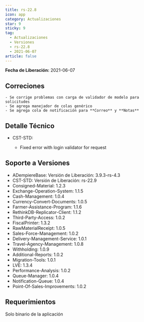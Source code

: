 ```yaml
---
title: rs-22.8
icon: app
category: Actualizaciones
star: 9
sticky: 9
tag:
  - Actualizaciones
  - Versiones
  - rs-22.8
  - 2021-06-07
article: false
---
```


**Fecha de Liberación:** 2021-06-07

## Correciones

    - Se corrige problemas con carga de validador de modelo para solicitudes
    - Se agrega manejador de colas genérico
    - Se agrega cola de notificación para **Correo** y **Notas**

## Detalle Técnico

- CST-STD:

    - Fixed error with login validator for request

## Soporte a Versiones

- ADempiereBase: Versión de Liberación: 3.9.3-rs-4.3
- CST-STD: Versión de Liberación: rs-22.9
- Consigned-Material: 1.2.3
- Exchange-Operation-System: 1.1.5
- Cash-Management: 1.0.4
- Currency-Convert-Documents: 1.0.5
- Farmer-Assistance-Program: 1.1.6
- RethinkDB-Replicator-Client: 1.1.2
- Third-Party-Access: 1.0.2
- FiscalPrinter: 1.3.2
- RawMaterialReceipt: 1.0.5
- Sales-Force-Management: 1.0.2
- Delivery-Management-Service: 1.0.1
- Travel-Agency-Management: 1.0.8
- Withholding: 1.0.9
- Additional-Reports: 1.0.2
- Migration-Tools: 1.0.1
- LVE: 1.3.4
- Performance-Analysis: 1.0.2
- Queue-Manager: 1.0.4
- Notification-Queue: 1.0.4
- Point-Of-Sales-Improvements: 1.0.2

## Requerimientos

Solo binario de la aplicación
